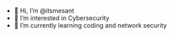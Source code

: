 - 👋 Hi, I’m @itsmesant
- 👀 I’m interested in Cybersecurity
- 🌱 I’m currently learning coding and network security


<!---
itsmesant/itsmesant is a ✨ special ✨ repository because its `README.md` (this file) appears on your GitHub profile.
You can click the Preview link to take a look at your changes.
--->
